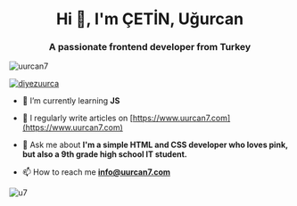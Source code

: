 <h1 align="center">Hi 👋, I'm ÇETİN, Uğurcan</h1>
<h3 align="center">A passionate frontend developer from Turkey</h3>

<p align="left"> <img src="https://komarev.com/ghpvc/?username=uurcan7&label=Profile%20views&color=f76394&style=flat" alt="uurcan7" /> </p>

<p align="left"> <a href="https://twitter.com/diyezuurca" target="blank"><img src="https://img.shields.io/twitter/follow/diyezuurca?logo=twitter&style=for-the-badge" alt="diyezuurca" /></a> </p>

- 🌱 I’m currently learning **JS**

- 📝 I regularly write articles on [https://www.uurcan7.com](https://www.uurcan7.com)

- 💬 Ask me about **I'm a simple HTML and CSS developer who loves pink, but also a 9th grade
high school IT student.**

- 📫 How to reach me **info@uurcan7.com**


![u7](https://www.diyezuurca.com/images/u7bg.webp)

